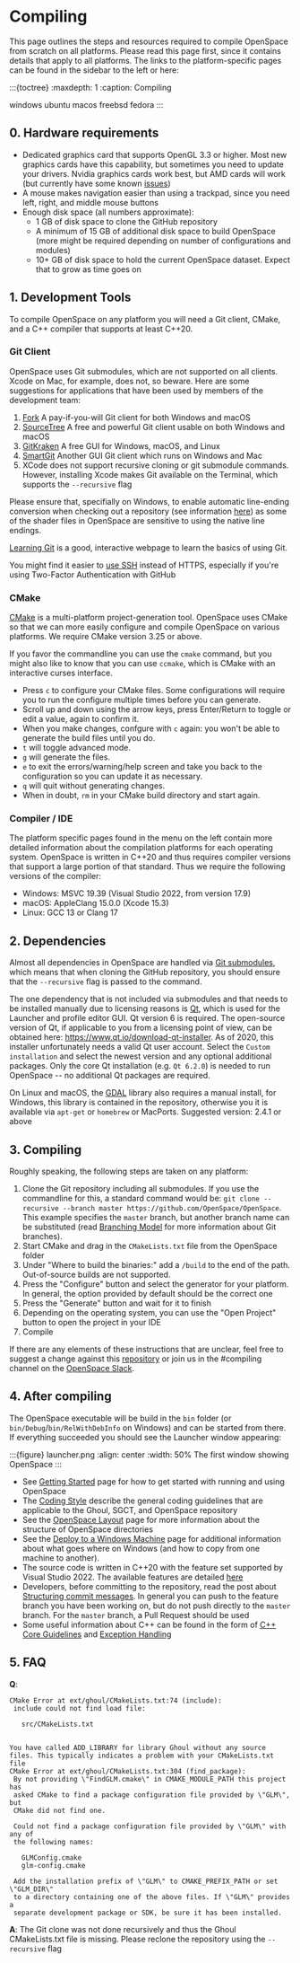 # Compiling
This page outlines the steps and resources required to compile OpenSpace from scratch on all platforms. Please read this page first, since it contains details that apply to all platforms. The links to the platform-specific pages can be found in the sidebar to the left or here:

:::{toctree}
:maxdepth: 1
:caption: Compiling

windows
ubuntu
macos
freebsd
fedora
:::


## 0. Hardware requirements
  - Dedicated graphics card that supports OpenGL 3.3 or higher. Most new graphics cards have this capability, but sometimes you need to update your drivers. Nvidia graphics cards work best, but AMD cards will work (but currently have some known [issues](https://github.com/OpenSpace/OpenSpace/labels/GPU%3A%20AMD))
  - A mouse makes navigation easier than using a trackpad, since you need left, right, and middle mouse buttons
  - Enough disk space (all numbers approximate):
    - 1 GB of disk space to clone the GitHub repository
    - A minimum of 15 GB of additional disk space to build OpenSpace (more might be required depending on number of configurations and modules)
    - 10+ GB of disk space to hold the current OpenSpace dataset. Expect that to grow as time goes on


## 1. Development Tools
To compile OpenSpace on any platform you will need a Git client, CMake, and a C++ compiler that supports at least C++20.

### Git Client
OpenSpace uses Git submodules, which are not supported on all clients. Xcode on Mac, for example, does not, so beware. Here are some suggestions for applications that have been used by members of the development team:
  1. [Fork](https://git-fork.com) A pay-if-you-will Git client for both Windows and macOS
  1. [SourceTree](http://www.sourcetreeapp.com) A free and powerful Git client usable on both Windows and macOS
  1. [GitKraken](https://www.gitkraken.com) A free GUI for Windows, macOS, and Linux
  1. [SmartGit](http://www.syntevo.com/smartgit/) Another GUI Git client which runs on Windows and Mac
  1. XCode does not support recursive cloning or git submodule commands. However, installing Xcode makes Git available on the Terminal, which supports the `--recursive` flag

Please ensure that, specifially on Windows, to enable automatic line-ending conversion when checking out a repository (see information [here](https://docs.github.com/en/get-started/getting-started-with-git/configuring-git-to-handle-line-endings)) as some of the shader files in OpenSpace are sensitive to using the native line endings.

[Learning Git](http://pcottle.github.io/learnGitBranching) is a good, interactive webpage to learn the basics of using Git.

You might find it easier to [use SSH](https://help.github.com/articles/generating-an-ssh-key/) instead of HTTPS, especially if you're using Two-Factor Authentication with GitHub


### CMake
[CMake](http://www.cmake.org) is a multi-platform project-generation tool. OpenSpace uses CMake so that we can more easily configure and compile OpenSpace on various platforms. We require CMake version 3.25 or above.

If you favor the commandline you can use the `cmake` command, but you might also like to know that you can use `ccmake`, which is CMake with an interactive curses interface.
  - Press `c` to configure your CMake files. Some configurations will require you to run the configure multiple times before you can generate.
  - Scroll up and down using the arrow keys, press Enter/Return to toggle or edit a value, again to confirm it.
  - When you make changes, confgure with `c` again: you won't be able to generate the build files until you do.
  - `t` will toggle advanced mode.
  - `g` will generate the files.
  - `e` to exit the errors/warning/help screen and take you back to the configuration so you can update it as necessary.
  - `q` will quit without generating changes.
  - When in doubt, `rm` in your CMake build directory and start again.


### Compiler / IDE
The platform specific pages found in the menu on the left contain more detailed information about the compilation platforms for each operating system. OpenSpace is written in C++20 and thus requires compiler versions that support a large portion of that standard. Thus we require the following versions of the compiler:
  - Windows: MSVC 19.39 (Visual Studio 2022, from version 17.9)
  - macOS: AppleClang 15.0.0 (Xcode 15.3)
  - Linux: GCC 13 or Clang 17


## 2. Dependencies
Almost all dependencies in OpenSpace are handled via [Git submodules](https://git-scm.com/book/en/v2/Git-Tools-Submodules), which means that when cloning the GitHub repository, you should ensure that the `--recursive` flag is passed to the command.

The one dependency that is not included via submodules and that needs to be installed manually due to licensing reasons is [Qt](https://www.qt.io/download), which is used for the Launcher and profile editor GUI. Qt version 6 is required. The open-source version of Qt, if applicable to you from a licensing point of view, can be obtained here: https://www.qt.io/download-qt-installer. As of 2020, this installer unfortunately needs a valid Qt user account. Select the `Custom installation` and select the newest version and any optional additional packages. Only the core Qt installation (e.g. `Qt 6.2.0`) is needed to run OpenSpace -- no additional Qt packages are required.

On Linux and macOS, the [GDAL](http://www.gdal.org/) library also requires a manual install, for Windows, this library is contained in the repository, otherwise you it is available via `apt-get` or `homebrew` or MacPorts. Suggested version: 2.4.1 or above


## 3. Compiling
Roughly speaking, the following steps are taken on any platform:

  1. Clone the Git repository including all submodules. If you use the commandline for this, a standard command would be: `git clone --recursive --branch master https://github.com/OpenSpace/OpenSpace`. This example specifies the `master` branch, but another branch name can be substituted (read [Branching Model](http://nvie.com/posts/a-successful-git-branching-model) for more information about Git branches).
  1. Start CMake and drag in the `CMakeLists.txt` file from the OpenSpace folder
  1. Under "Where to build the binaries:" add a `/build` to the end of the path. Out-of-source builds are not supported.
  1. Press the "Configure" button and select the generator for your platform. In general, the option provided by default should be the correct one
  1. Press the "Generate" button and wait for it to finish
  1. Depending on the operating system, you can use the "Open Project" button to open the project in your IDE
  1. Compile

If there are any elements of these instructions that are unclear, feel free to suggest a change against this [repository](https://github.com/OpenSpace/OpenSpace-Docs) or join us in the #compiling channel on the [OpenSpace Slack](https://openspacesupport.slack.com).

## 4. After compiling
The OpenSpace executable will be build in the `bin` folder (or `bin/Debug`/`bin/RelWithDebInfo` on Windows) and can be started from there. If everything succeeded you should see the Launcher window appearing:

:::{figure} launcher.png
:align: center
:width: 50%
The first window showing OpenSpace
:::

  - See [Getting Started](/getting-started/index) page for how to get started with running and using OpenSpace
  - The [Coding Style](../coding-style) describe the general coding guidelines that are applicable to the Ghoul, SGCT, and OpenSpace repository
  - See the [OpenSpace Layout](../folder-layout) page for more information about the structure of OpenSpace directories
  - See the [Deploy to a Windows Machine](../deploying-windows) page for additional information about what goes where on Windows (and how to copy from one machine to another).
  - The source code is written in C++20 with the feature set supported by Visual Studio 2022. The available features are detailed [here](https://docs.microsoft.com/en-us/cpp/visual-cpp-language-conformance)
  - Developers, before committing to the repository, read the post about [Structuring commit messages](http://tbaggery.com/2008/04/19/a-note-about-git-commit-messages.html). In general you can push to the feature branch you have been working on, but do not push directly to the `master` branch. For the `master` branch, a Pull Request should be used
  - Some useful information about C++ can be found in the form of [C++ Core Guidelines](https://github.com/isocpp/CppCoreGuidelines/blob/master/CppCoreGuidelines.md) and [Exception Handling](https://isocpp.org/wiki/faq/exceptions)


## 5. FAQ
**Q**:
```
CMake Error at ext/ghoul/CMakeLists.txt:74 (include):
 include could not find load file:

   src/CMakeLists.txt


You have called ADD_LIBRARY for library Ghoul without any source files. This typically indicates a problem with your CMakeLists.txt file
CMake Error at ext/ghoul/CMakeLists.txt:304 (find_package):
 By not providing \"FindGLM.cmake\" in CMAKE_MODULE_PATH this project has
 asked CMake to find a package configuration file provided by \"GLM\", but
 CMake did not find one.

 Could not find a package configuration file provided by \"GLM\" with any of
 the following names:

   GLMConfig.cmake
   glm-config.cmake

 Add the installation prefix of \"GLM\" to CMAKE_PREFIX_PATH or set \"GLM_DIR\"
 to a directory containing one of the above files. If \"GLM\" provides a
 separate development package or SDK, be sure it has been installed.
```

**A**: The Git clone was not done recursively and thus the Ghoul CMakeLists.txt file is missing. Please reclone the repository using the `--recursive` flag
